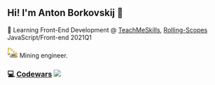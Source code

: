 ## Hi! I'm Anton Borkovskij 👋

📘  Learning Front-End Development @ [TeachMeSkills](https://teachmeskills.by/),
    [Rolling-Scopes](https://rs.school/) JavaScript/Front-end 2021Q1

<img src="https://github.com/g5-freemen/g5-freemen/blob/main/excavator.png"> Mining engineer.



<!--
**g5-freemen/g5-freemen** is a ✨ _special_ ✨ repository because its `README.md` (this file) appears on your GitHub profile.

Here are some ideas to get you started:

- 🔭 I’m currently working on ...
- 🌱 I’m currently learning ...
- 👯 I’m looking to collaborate on ...
- 🤔 I’m looking for help with ...
- 💬 Ask me about ...
- 📫 How to reach me: ...
- 😄 Pronouns: ...
- ⚡ Fun fact: ...
-->


### 💻 [Codewars](https://www.codewars.com/) <img src="https://www.codewars.com/users/g5-freemen/badges/micro">
